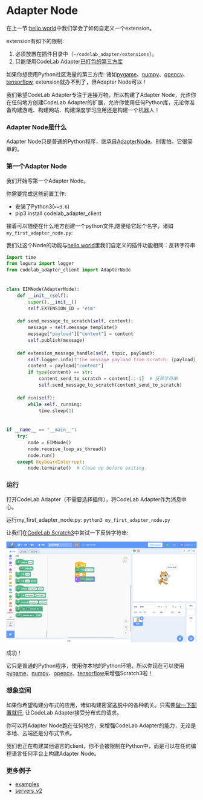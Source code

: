 # Adapter Node
在上一节:[hello world](/dev_guide/helloworld/)中我们学会了如何自定义一个extension。

extension有如下的限制:

1.  必须放置在插件目录中（`~/codelab_adapter/extensions`）。
2.  只能使用CodeLab Adapter[已打包的第三方库](https://github.com/Scratch3Lab/codelab_adapter_extensions/wiki)

如果你想使用Python社区海量的第三方库: 诸如[pygame](https://github.com/pygame/pygame)、[numpy](https://github.com/numpy/numpy)、[opencv](https://github.com/opencv/opencv)、[tensorflow](https://github.com/tensorflow/tensorflow), extension就办不到了，但Adapter Node可以！

我们希望CodeLab Adapter专注于连接万物，所以构建了Adapter Node，允许你在任何地方创建CodeLab Adapter的扩展，允许你使用任何Python库，无论你准备构建游戏、构建网站、构建深度学习应用还是构建一个机器人！

### Adapter Node是什么
Adapter Node只是普通的Python程序，继承自[AdapterNode](https://github.com/Scratch3Lab/codelab_adapter_client_python/blob/master/codelab_adapter_client/base.py#L174)。别害怕，它很简单的。

### 第一个Adapter Node
我们开始写第一个Adapter Node。

你需要完成这些前置工作:

*  安装了Python3(`>=3.6`)
*  pip3 install codelab_adapter_client

接着可以随便在什么地方创建一个python文件,随便给它起个名字，诸如`my_first_adapter_node.py`:

我们让这个Node的功能与[hello world](/dev_guide/helloworld/)里我们自定义的插件功能相同：反转字符串

```python
import time
from loguru import logger
from codelab_adapter_client import AdapterNode


class EIMNode(AdapterNode):
    def __init__(self):
        super().__init__()
        self.EXTENSION_ID = "eim"

    def send_message_to_scratch(self, content):
        message = self.message_template()
        message["payload"]["content"] = content
        self.publish(message)

    def extension_message_handle(self, topic, payload):
        self.logger.info(f'the message payload from scratch: {payload}')
        content = payload["content"]
        if type(content) == str:
            content_send_to_scratch = content[::-1]  # 反转字符串
            self.send_message_to_scratch(content_send_to_scratch)

    def run(self):
        while self._running:
            time.sleep(1)


if __name__ == "__main__":
    try:
        node = EIMNode()
        node.receive_loop_as_thread()
        node.run()
    except KeyboardInterrupt:
        node.terminate()  # Clean up before exiting.
```

### 运行
打开CodeLab Adapter（不需要选择插件），将CodeLab Adapter作为消息中心。

运行my_first_adapter_node.py: `python3 my_first_adapter_node.py`

让我们在[CodeLab Scratch3](https://scratch3v2.codelab.club/)中尝试一下反转字符串:

<img width="800px" src="../../img/v2/helloworld_extension.png"/>

成功！

它只是普通的Python程序，使用你本地的Python环境，所以你现在可以使用[pygame](https://github.com/pygame/pygame)、[numpy](https://github.com/numpy/numpy)、[opencv](https://github.com/opencv/opencv)、[tensorflow](https://github.com/tensorflow/tensorflow)来增强Scratch3啦！


### 想象空间
如果你希望构建分布式的应用，诸如构建密室逃脱中的各种机关。只需要[做一下配置就行](https://adapterv2.codelab.club/user_guide/settings/#open_message_hub), 让CodeLab Adapter接受分布式的请求。

你可以将Adapter Node跑在任何地方，来增强CodeLab Adapter的能力，无论是本地、云端还是分布式节点。

我们也正在构建其他语言的client，你不会被限制在Python中，而是可以在任何编程语言任何平台上构建Adapter Node。

### 更多例子
*  [examples](https://github.com/Scratch3Lab/codelab_adapter_client_python/tree/master/examples)
*  [servers_v2](https://github.com/Scratch3Lab/codelab_adapter_extensions/tree/master/servers_v2)
